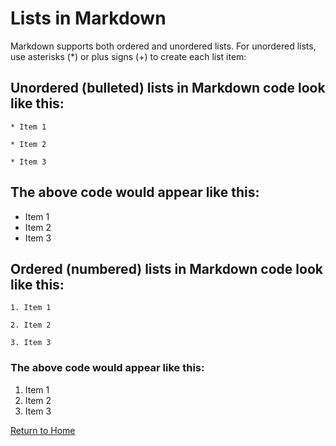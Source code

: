 # Lists in Markdown

Markdown supports both ordered and unordered lists. For unordered lists, use asterisks (*) or plus signs (+) to create each list item:

## Unordered (bulleted) lists in Markdown code look like this:
`* Item 1`

`* Item 2`

`* Item 3`

## The above code would appear like this:
* Item 1
* Item 2
* Item 3

## Ordered (numbered) lists in Markdown code look like this:
`1. Item 1`

`2. Item 2`

`3. Item 3`

### The above code would appear like this:
1. Item 1
2. Item 2
3. Item 3

[Return to Home](./README.md)
